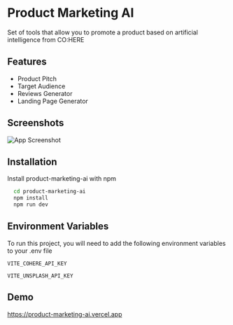 
# Product Marketing AI

Set of tools that allow you to promote a product based on artificial intelligence from CO:HERE


## Features

- Product Pitch
- Target Audience
- Reviews Generator
- Landing Page Generator


## Screenshots

![App Screenshot](https://i.ibb.co/8Pc7vpp/product-marketing-ai.png)


## Installation

Install product-marketing-ai with npm

```bash
  cd product-marketing-ai
  npm install
  npm run dev
```
    
## Environment Variables

To run this project, you will need to add the following environment variables to your .env file

`VITE_COHERE_API_KEY`

`VITE_UNSPLASH_API_KEY`


## Demo

https://product-marketing-ai.vercel.app

